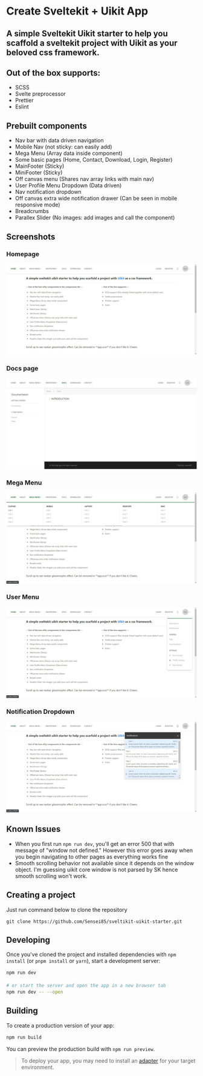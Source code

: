 # Create Sveltekit + Uikit App

## A simple Sveltekit Uikit starter to help you scaffold a sveltekit project with Uikit as your beloved css framework.

## Out of the box supports:

- SCSS
- Svelte preprocessor
- Prettier
- Eslint

## Prebuilt components

- Nav bar with data driven navigation
- Mobile Nav (not sticky: can easily add)
- Mega Menu (Array data inside component)
- Some basic pages (Home, Contact, Download, Login, Register)
- MainFooter (Sticky)
- MiniFooter (Sticky)
- Off canvas menu (Shares nav array links with main nav)
- User Profile Menu Dropdown (Data driven)
- Nav notification dropdown
- Off canvas extra wide notification drawer (Can be seen in mobile responsive mode)
- Breadcrumbs
- Parallex Slider (No images: add images and call the component)

## Screenshots

### Homepage
![Home page](screenshots/home.jpg "Home page")

### Docs page
![Home page](screenshots/docs-page.jpg "Docs page")

### Mega Menu
![Mega Menu](screenshots/mega-menu.jpg "Mega menu")

### User Menu
![User Menu](screenshots/user-menu.jpg "User menu")

### Notification Dropdown
![Notification Dropdown](screenshots/notification-dropdown.jpg "Notification Dropdown")

## Known Issues
- When you first run `npm run dev`, you'll get an error 500 that with message of "window not defined." However this error goes away when you begin navigating to other pages as everything works fine
- Smooth scrolling behavior not available since it depends on the window object. I'm guessing uikit core window is not parsed by SK hence smooth scrolling won't work. 

## Creating a project

Just run command below to clone the repository

```
git clone https://github.com/Sensei85/sveltikit-uikit-starter.git
```

## Developing

Once you've cloned the project and installed dependencies with `npm install` (or `pnpm install` or `yarn`), start a development server:

```bash
npm run dev

# or start the server and open the app in a new browser tab
npm run dev -- --open
```

## Building

To create a production version of your app:

```bash
npm run build
```

You can preview the production build with `npm run preview`.

> To deploy your app, you may need to install an [adapter](https://kit.svelte.dev/docs/adapters) for your target environment.

